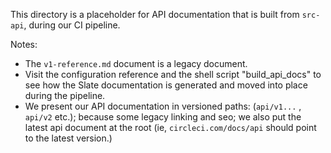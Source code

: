 This directory is a placeholder for API documentation that is built from `src-api`, during our CI pipeline.

Notes:

- The `v1-reference.md` document is a legacy document.
- Visit the configuration reference and the shell script "build_api_docs" to see how the Slate documentation is generated and moved into place during the pipeline.
- We present our API documentation in versioned paths: (`api/v1...` , `api/v2` etc.); because some legacy linking and seo; we also put the latest api document at the root (ie, `circleci.com/docs/api` should point to the latest version.) 
